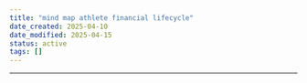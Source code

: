 ```yaml
---
title: "mind map athlete financial lifecycle"
date_created: 2025-04-10
date_modified: 2025-04-15
status: active
tags: []
---
```


---


